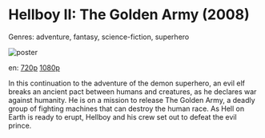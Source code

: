 # Hellboy II: The Golden Army (2008)

Genres: adventure, fantasy, science-fiction, superhero

![poster](http://image.tmdb.org/t/p/w500/fFcZqnWDeQsImDAAIyAimc3SGEl.jpg)

en:
  [720p](magnet:?xt=urn:btih:0434E9C173100C2287625D2EA83C57290246F7A6&tr=udp://glotorrents.pw:6969/announce&tr=udp://tracker.opentrackr.org:1337/announce&tr=udp://torrent.gresille.org:80/announce&tr=udp://tracker.openbittorrent.com:80&tr=udp://tracker.coppersurfer.tk:6969&tr=udp://tracker.leechers-paradise.org:6969&tr=udp://p4p.arenabg.ch:1337&tr=udp://tracker.internetwarriors.net:1337)
  [1080p](magnet:?xt=urn:btih:7F1F3DF2CB8BDA2E93EA713BED34AEA7F0894A8F&tr=udp://glotorrents.pw:6969/announce&tr=udp://tracker.opentrackr.org:1337/announce&tr=udp://torrent.gresille.org:80/announce&tr=udp://tracker.openbittorrent.com:80&tr=udp://tracker.coppersurfer.tk:6969&tr=udp://tracker.leechers-paradise.org:6969&tr=udp://p4p.arenabg.ch:1337&tr=udp://tracker.internetwarriors.net:1337)
  


In this continuation to the adventure of the demon superhero, an evil elf breaks an ancient pact between humans and creatures, as he declares war against humanity. He is on a mission to release The Golden Army, a deadly group of fighting machines that can destroy the human race. As Hell on Earth is ready to erupt, Hellboy and his crew set out to defeat the evil prince.